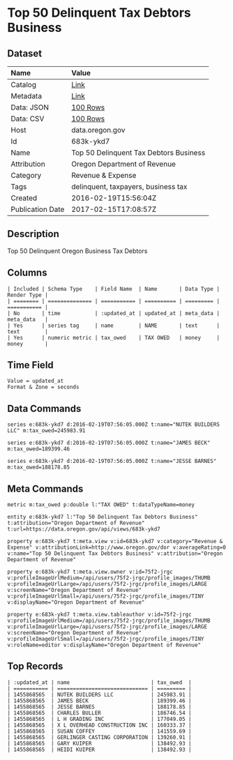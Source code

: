 # Top 50 Delinquent Tax Debtors Business

## Dataset

| Name | Value |
| :--- | :---- |
| Catalog | [Link](https://catalog.data.gov/dataset/top-50-delinquent-tax-debtors-business) |
| Metadata | [Link](https://data.oregon.gov/api/views/683k-ykd7) |
| Data: JSON | [100 Rows](https://data.oregon.gov/api/views/683k-ykd7/rows.json?max_rows=100) |
| Data: CSV | [100 Rows](https://data.oregon.gov/api/views/683k-ykd7/rows.csv?max_rows=100) |
| Host | data.oregon.gov |
| Id | 683k-ykd7 |
| Name | Top 50 Delinquent Tax Debtors Business |
| Attribution | Oregon Department of Revenue |
| Category | Revenue & Expense |
| Tags | delinquent, taxpayers, business tax |
| Created | 2016-02-19T15:56:04Z |
| Publication Date | 2017-02-15T17:08:57Z |

## Description

Top 50 Delinquent Oregon Business Tax Debtors

## Columns

```ls
| Included | Schema Type    | Field Name  | Name       | Data Type | Render Type |
| ======== | ============== | =========== | ========== | ========= | =========== |
| No       | time           | :updated_at | updated_at | meta_data | meta_data   |
| Yes      | series tag     | name        | NAME       | text      | text        |
| Yes      | numeric metric | tax_owed    | TAX OWED   | money     | money       |
```

## Time Field

```ls
Value = updated_at
Format & Zone = seconds
```

## Data Commands

```ls
series e:683k-ykd7 d:2016-02-19T07:56:05.000Z t:name="NUTEK BUILDERS LLC" m:tax_owed=245983.91

series e:683k-ykd7 d:2016-02-19T07:56:05.000Z t:name="JAMES BECK" m:tax_owed=189399.46

series e:683k-ykd7 d:2016-02-19T07:56:05.000Z t:name="JESSE BARNES" m:tax_owed=188178.85
```

## Meta Commands

```ls
metric m:tax_owed p:double l:"TAX OWED" t:dataTypeName=money

entity e:683k-ykd7 l:"Top 50 Delinquent Tax Debtors Business" t:attribution="Oregon Department of Revenue" t:url=https://data.oregon.gov/api/views/683k-ykd7

property e:683k-ykd7 t:meta.view v:id=683k-ykd7 v:category="Revenue & Expense" v:attributionLink=http://www.oregon.gov/dor v:averageRating=0 v:name="Top 50 Delinquent Tax Debtors Business" v:attribution="Oregon Department of Revenue"

property e:683k-ykd7 t:meta.view.owner v:id=75f2-jrgc v:profileImageUrlMedium=/api/users/75f2-jrgc/profile_images/THUMB v:profileImageUrlLarge=/api/users/75f2-jrgc/profile_images/LARGE v:screenName="Oregon Department of Revenue" v:profileImageUrlSmall=/api/users/75f2-jrgc/profile_images/TINY v:displayName="Oregon Department of Revenue"

property e:683k-ykd7 t:meta.view.tableauthor v:id=75f2-jrgc v:profileImageUrlMedium=/api/users/75f2-jrgc/profile_images/THUMB v:profileImageUrlLarge=/api/users/75f2-jrgc/profile_images/LARGE v:screenName="Oregon Department of Revenue" v:profileImageUrlSmall=/api/users/75f2-jrgc/profile_images/TINY v:roleName=editor v:displayName="Oregon Department of Revenue"
```

## Top Records

```ls
| :updated_at | name                          | tax_owed  | 
| =========== | ============================= | ========= | 
| 1455868565  | NUTEK BUILDERS LLC            | 245983.91 | 
| 1455868565  | JAMES BECK                    | 189399.46 | 
| 1455868565  | JESSE BARNES                  | 188178.85 | 
| 1455868565  | CHARLES BULLER                | 186746.54 | 
| 1455868565  | L H GRADING INC               | 177049.05 | 
| 1455868565  | X L OVERHEAD CONSTRUCTION INC | 160333.37 | 
| 1455868565  | SUSAN COFFEY                  | 141559.69 | 
| 1455868565  | GERLINGER CASTING CORPORATION | 139260.91 | 
| 1455868565  | GARY KUIPER                   | 138492.93 | 
| 1455868565  | HEIDI KUIPER                  | 138492.93 | 
```